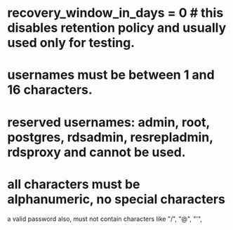 # recovery_window_in_days = 0   #  this disables retention policy and usually used only for testing.
# usernames must be between  1 and 16 characters.
# reserved usernames: admin, root, postgres, rdsadmin, resrepladmin, rdsproxy and cannot be used.
# all characters must be alphanumeric, no special characters
a valid password also, must not contain characters like "/", "@", "'", 